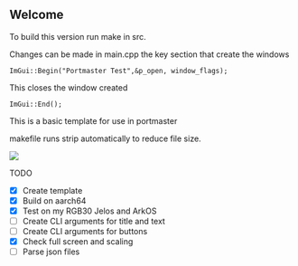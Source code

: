 ## Welcome


To build this version run make in src.

Changes can be made in main.cpp the key section that create the windows

```ImGui::Begin("Portmaster Test",&p_open, window_flags);```

This closes the window created

```ImGui::End();```

This is a basic template for use in portmaster

makefile runs strip automatically to reduce file size.

![](https://github.com/monkeyx-net/Imgui4Portmaster/blob/master/imgui-controls-v6-Xbox.png?raw=true)

TODO
- [x] Create template
- [x] Build on aarch64
- [x] Test on my RGB30 Jelos and ArkOS
- [ ] Create CLI arguments for title and text
- [ ] Create CLI arguments for buttons
- [x] Check full screen and scaling
- [ ] Parse json files